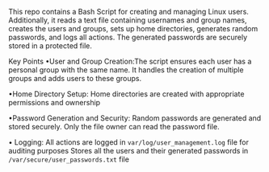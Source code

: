 This repo contains a Bash Script for creating and managing Linux users. 
Additionally, it reads a text file containing usernames and group names, creates the users and groups, sets up home directories, generates random passwords, and logs all actions. The generated passwords are securely stored in a protected file.

Key Points 
•User and Group Creation:The script ensures each user has a personal group with the same name. It handles the creation of multiple groups and adds users to these groups.

•Home Directory Setup: Home directories are created with appropriate permissions and ownership

•Password Generation and Security: Random passwords are generated and stored securely. Only the file owner can read the password file.

• Logging: All actions are logged in `var/log/user_management.log` file for auditing purposes
 Stores all the users and their generated passwords in `/var/secure/user_passwords.txt` file


